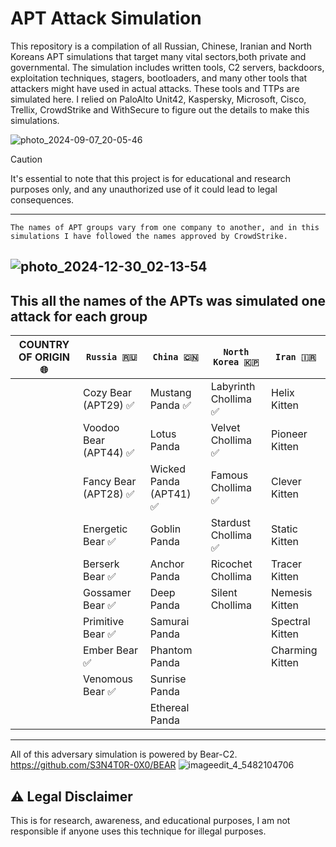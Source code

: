 # APT Attack Simulation 
This repository is a compilation of all Russian, Chinese, Iranian and North Koreans APT simulations that target many vital sectors,both private and governmental. The simulation includes written tools, C2 servers, backdoors, exploitation techniques, stagers, bootloaders, and many other tools that attackers might have used in actual attacks. These tools and TTPs  are simulated here. I relied on PaloAlto Unit42, Kaspersky, Microsoft, Cisco, Trellix, CrowdStrike and WithSecure to figure out the details to make this simulations.

![photo_2024-09-07_20-05-46](https://github.com/user-attachments/assets/361596c1-5fdc-4f58-b91f-80507feccfd3)


> [!CAUTION]
> It's essential to note that this project is for educational and research purposes only, and any unauthorized use of it could lead to legal consequences.

---

`The names of APT groups vary from one company to another, and in this simulations I have followed the names approved by CrowdStrike.`

![photo_2024-12-30_02-13-54](https://github.com/user-attachments/assets/a3305839-89c9-4b26-ac74-047166cf4479)
---
This all the names of the APTs was simulated one attack for each group                           
 -------------------------------------------------------------------------------------------------------------------------
| **COUNTRY OF ORIGIN 🌐**|      `Russia 🇷🇺`      |        `China 🇨🇳`        |   `North Korea 🇰🇵`    |      `Iran 🇮🇷`       |
|------------------------|-----------------------|--------------------------|----------------------|----------------------|
|                        | Cozy Bear (APT29) ✅  | Mustang Panda ✅         | Labyrinth Chollima ✅ | Helix Kitten         |
|                        | Voodoo Bear (APT44) ✅| Lotus Panda             | Velvet Chollima ✅    |  Pioneer Kitten       |
|                        | Fancy Bear (APT28) ✅ | Wicked Panda (APT41) ✅ |  Famous Chollima ✅   | Clever Kitten         |
|                        | Energetic Bear ✅     | Goblin Panda            | Stardust Chollima ✅   | Static Kitten          |
|                        | Berserk Bear ✅       | Anchor Panda            | Ricochet Chollima    | Tracer Kitten          |
|                        | Gossamer Bear ✅      | Deep Panda              | Silent Chollima      | Nemesis Kitten         |
|                        | Primitive Bear ✅     | Samurai Panda           |                      | Spectral Kitten        |
|                        | Ember Bear ✅         | Phantom Panda           |                      | Charming Kitten        |
|                        | Venomous Bear ✅      | Sunrise Panda           |                      |                        |
|                        |                       | Ethereal Panda          |                      |                        |
 --------------------------------------------------------------------------------------------------------------------------


All of this adversary simulation is powered by Bear-C2.
https://github.com/S3N4T0R-0X0/BEAR
![imageedit_4_5482104706](https://github.com/S3N4T0R-0X0/Bear/assets/121706460/a43fdb26-c4d6-4b3e-b494-baed4c4b137d)

## ⚠️ Legal Disclaimer
This is for research, awareness, and educational purposes, I am not responsible if anyone uses this technique for illegal purposes.


